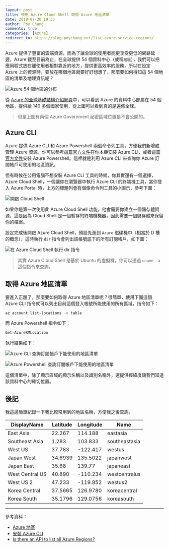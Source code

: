 ```yaml
---
layout: post
title: 使用 Azure Cloud Shell 取得 Azure 地區清單
date: 2019-07-30 19:33
author: Poy Chang
comments: true
categories: [Azure]
redirect_to: https://blog.poychang.net/list-azure-service-regions/
---
```


Azure 提供了豐富的雲端資源，而為了讓全球的使用者能更享受更低的網路延遲，Azure 截至目前為止，在全球提供 54 個資料中心（或稱`地區`），我們可以把應用程式放在離使用者相對靠近的地方，提供更高效率的服務，所以在設定 Azure 上的資源時，要放在哪個地區就要好好想想了，那麼要如何得知這 54 個地區的清單及地理資訊呢？

![Azure 54 個地區的分布](https://i.imgur.com/vJosVLB.png)

從 [Azure 的全球基礎結構介紹網頁](https://azure.microsoft.com/zh-tw/global-infrastructure/regions/)中，可以看到 Azure 的資料中心部屬在 54 個地區，提供給 140 多個國家使用，從上圖可以看到真的是遍佈全球。

>但是上圖有兩個 Azure Government 祕密區域位置是不會公開的。

## Azure CLI

Azure 提供 Azure CLI 和 Azure Powershell 兩個命令列工具，方便我們新增或管理 Azure 資源，你可以參考[這篇官方文件](https://docs.microsoft.com/zh-tw/cli/azure/install-azure-cli?WT.mc_id=AZ-MVP-5003022)在你本機安裝 Azure CLI，或者[這篇官方文件](https://docs.microsoft.com/zh-tw/powershell/azure/install-az-ps?WT.mc_id=AZ-MVP-5003022)安裝 Azure Powershell。這裡就是利用 Azure CLI 來查詢你 Azure 訂閱帳戶可使用的地區資訊。

但有時候在公用電腦不想安裝 Azure CLI 工具的時候，你其實還有一個選擇，Azure Cloud Shell，一個讓你在瀏覽器中執行 Azure CLI 的終端機工具，當你登入 Azure Portal 時，上方的標題列會有個像命令列工具的小圖示，參考下圖：

![開啟 Cloud Shell](https://i.imgur.com/M7VecYi.png)

如果你是第一次使用此 Azure Cloud Shell 功能，他會需要你建立一個儲存體資源，這是因為 Cloud Shell 是一個暫存的終端機機器，因此需要一個儲存體來保留你的檔案。

設定完成後開啟 Azure Cloud Shell，預設先進到 `Azure` 磁碟機中（相當於 D 槽的概念），這時執行 `dir` 指令會列出該帳號底下的所有訂閱帳戶，如下圖：

![在 Azure Cloud Shell 執行 dir 指令](https://i.imgur.com/tOJzMDV.png)

>其實 Azure Cloud Shell 是基於 Ubuntu 的虛擬機，你可以透過 `uname -a` 這個指令來查詢。

## 取得 Azure 地區清單

要進入正題了，那麼要如何取得 Azure 地區清單呢？很簡單，使用下面這個 Azure CLI 指令就可以列出目前這個登入帳號所能使用的所有區域，指令如下：

```bash
az account list-locations -o table
```

而 Azure Powershell 指令如下：

```ps1
Get-AzureRMLocation
```

執行結果如下：

![Azure CLI 查詢訂閱帳戶下能使用的地區清單](https://i.imgur.com/AazO9ux.png)

![Azure Powershell 查詢訂閱帳戶下能使用的地區清單](https://i.imgur.com/giNKamf.png)

這個清單中，除了顯示區域的顯示名稱以及識別名稱外，還提供經緯度讓我們知道該資料中心的確切位置。

## 後記

我這邊簡單紀錄一下我比較常用到的地區名稱，方便我之後查詢。

DisplayName         | Latitude   | Longitude   | Name
------------------- | ---------- | ----------- | ------------------
East Asia           | 22.267     | 114.188     | eastasia
Southeast Asia      | 1.283      | 103.833     | southeastasia
West US             | 37.783     | -122.417    | westus
Japan West          | 34.6939    | 135.5022    | japanwest
Japan East          | 35.68      | 139.77      | japaneast
West Central US     | 40.890     | -110.234    | westcentralus
West US 2           | 47.233     | -119.852    | westus2
Korea Central       | 37.5665    | 126.9780    | koreacentral
Korea South         | 35.1796    | 129.0756    | koreasouth

----------

參考資料：

* [Azure 地區](https://azure.microsoft.com/zh-tw/global-infrastructure/regions/)
* [安裝 Azure CLI](https://docs.microsoft.com/zh-tw/cli/azure/install-azure-cli?view=azure-cli-latest?WT.mc_id=AZ-MVP-5003022)
* [Is there an API to list all Azure Regions?](https://stackoverflow.com/questions/44143981/is-there-an-api-to-list-all-azure-regions)
